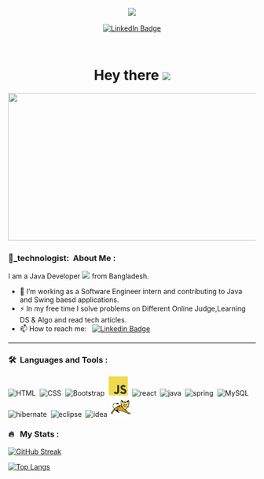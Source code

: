 
<p align="center"><img src="https://media.giphy.com/media/M9gbBd9nbDrOTu1Mqx/giphy.gif" width="100"/></p>
<p align="center">
<a href="https://www.linkedin.com/in/mdyousufh/"><img src="https://img.shields.io/badge/LinkedIn-blue?style=for-the-badge&logo=linkedin&logoColor=white" alt="LinkedIn Badge"></a>
</p>
<p align="center"><img src="https://komarev.com/ghpvc/?username=mdyousufh&style=flat-square&color=blue" alt=""></p>

<h1 align="center">Hey there <img src="https://media.giphy.com/media/hvRJCLFzcasrR4ia7z/giphy.gif" width="40"></h1>

<p align="center"><img src="https://media.giphy.com/media/dWesBcTLavkZuG35MI/giphy.gif" width="600" height="300"  /></p>

### 👨_technologist: &nbsp;About Me :

I am a Java Developer <img src="https://media.giphy.com/media/WUlplcMpOCEmTGBtBW/giphy.gif" width="30"> from Bangladesh.

- 🔭 I’m working as a Software Engineer intern and contributing to Java and Swing baesd applications.
- ⚡ In my free time I solve problems on Different Online Judge,Learning DS & Algo and read tech articles.
- 📫 How to reach me: &nbsp; [![Linkedin Badge](https://img.shields.io/badge/-Yousuf-blue?style=flat&logo=Linkedin&logoColor=white)](https://www.linkedin.com/in/mdyousufh/)

---

### 🛠 &nbsp;Languages and Tools :

<p>
<img src="https://skillicons.dev/icons?i=html" title="HTML5" alt="HTML" width="40" height="40"/>&nbsp;
<img src="https://skillicons.dev/icons?i=css"  title="CSS3" alt="CSS" width="40" height="40"/>&nbsp;
<img src="https://skillicons.dev/icons?i=bootstrap" title="Bootstrap" alt="Bootstrap" width="40" height="40"/>&nbsp;
<img src="https://github.com/devicons/devicon/blob/master/icons/javascript/javascript-original.svg" title="JavaScript" alt="JavaScript" width="40" height="40"/>&nbsp;
<img src="https://skillicons.dev/icons?i=react" title="react" alt="react" width="40" height="40"/>&nbsp;
<img src="https://skillicons.dev/icons?i=java" title="java" alt="java" width="40" height="40"/>&nbsp;
<img src="https://skillicons.dev/icons?i=spring" title="spring" alt="spring" width="40" height="40"/>&nbsp;
<img src="https://skillicons.dev/icons?i=mysql" title="MySQL"  alt="MySQL" width="40" height="40"/>&nbsp;
<img src="https://skillicons.dev/icons?i=hibernate" title="hibernate"  alt="hibernate" width="40" height="40"/>&nbsp;
<img src="https://skillicons.dev/icons?i=eclipse" title="eclipse"  alt="eclipse" width="40" height="40"/>&nbsp;
<img src="https://skillicons.dev/icons?i=idea" title="idea"  alt="idea" width="40" height="40"/>&nbsp;
<img src="https://github.com/devicons/devicon/blob/master/icons/tomcat/tomcat-original.svg" title="Tomcat"  alt="Tomcat"
<img src="https://github.com/devicons/devicon/blob/master/icons/git/git-original-wordmark.svg" title="Git" **alt="Git" width="40" height="40"/>&nbsp;
</p>

### 🔥 &nbsp; My Stats :
[![GitHub Streak](http://github-readme-streak-stats.herokuapp.com?user=mdyousufh&theme=dark&background=000000)](https://git.io/streak-stats)

[![Top Langs](https://github-readme-stats.vercel.app/api/top-langs/?username=mdyousufh&layout=compact&theme=vision-friendly-dark)](https://github.com/anuraghazra/github-readme-stats)

